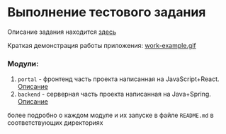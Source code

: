 # Выполнение тестового задания

Описание задания находится [здесь](./Описание%20ТЗ.md)

Краткая демонстрация работы приложения: [work-example.gif](/work-example.gif)

### Модули:
1) `portal` - фронтенд часть проекта написанная на JavaScript+React. [Описание](./portal/README.md)
2) `backend` - серверная часть проекта написанная на Java+Spring. [Описание](./backend/README.md)

более подробно о каждом модуле и их запуске в файле `README.md` в соответствующих директориях   